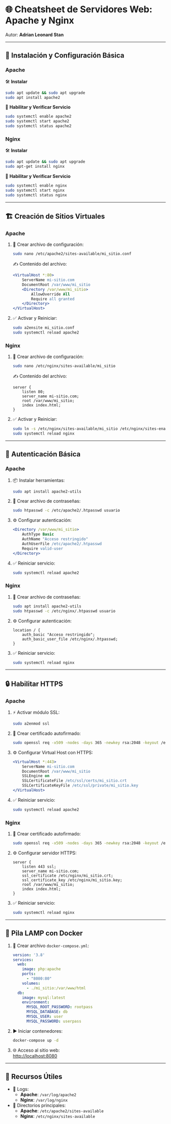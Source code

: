 # 🌐 Cheatsheet de Servidores Web: Apache y Nginx

Autor: **Adrian Leonard Stan**

---

## 🚀 Instalación y Configuración Básica

### **Apache**
🛠️ **Instalar**  
```bash
sudo apt update && sudo apt upgrade
sudo apt install apache2
```

🔧 **Habilitar y Verificar Servicio**  
```bash
sudo systemctl enable apache2
sudo systemctl start apache2
sudo systemctl status apache2
```

### **Nginx**
🛠️ **Instalar**  
```bash
sudo apt update && sudo apt upgrade
sudo apt-get install nginx
```

🔧 **Habilitar y Verificar Servicio**  
```bash
sudo systemctl enable nginx
sudo systemctl start nginx
sudo systemctl status nginx
```

---

## 🏗️ Creación de Sitios Virtuales

### **Apache**
1. 📄 Crear archivo de configuración:  
   ```bash
   sudo nano /etc/apache2/sites-available/mi_sitio.conf
   ```
   ✍️ Contenido del archivo:  
   ```apache
   <VirtualHost *:80>
       ServerName mi-sitio.com
       DocumentRoot /var/www/mi_sitio
       <Directory /var/www/mi_sitio>
           AllowOverride All
           Require all granted
       </Directory>
   </VirtualHost>
   ```

2. ✅ Activar y Reiniciar:  
   ```bash
   sudo a2ensite mi_sitio.conf
   sudo systemctl reload apache2
   ```

### **Nginx**
1. 📄 Crear archivo de configuración:  
   ```bash
   sudo nano /etc/nginx/sites-available/mi_sitio
   ```
   ✍️ Contenido del archivo:  
   ```nginx
   server {
       listen 80;
       server_name mi-sitio.com;
       root /var/www/mi_sitio;
       index index.html;
   }
   ```

2. ✅ Activar y Reiniciar:  
   ```bash
   sudo ln -s /etc/nginx/sites-available/mi_sitio /etc/nginx/sites-enabled/
   sudo systemctl reload nginx
   ```

---

## 🔐 Autenticación Básica

### **Apache**
1. 📦 Instalar herramientas:  
   ```bash
   sudo apt install apache2-utils
   ```

2. 🔑 Crear archivo de contraseñas:  
   ```bash
   sudo htpasswd -c /etc/apache2/.htpasswd usuario
   ```

3. ⚙️ Configurar autenticación:  
   ```apache
   <Directory /var/www/mi_sitio>
       AuthType Basic
       AuthName "Acceso restringido"
       AuthUserFile /etc/apache2/.htpasswd
       Require valid-user
   </Directory>
   ```

4. ✅ Reiniciar servicio:  
   ```bash
   sudo systemctl reload apache2
   ```

### **Nginx**
1. 🔑 Crear archivo de contraseñas:  
   ```bash
   sudo apt install apache2-utils
   sudo htpasswd -c /etc/nginx/.htpasswd usuario
   ```

2. ⚙️ Configurar autenticación:  
   ```nginx
   location / {
       auth_basic "Acceso restringido";
       auth_basic_user_file /etc/nginx/.htpasswd;
   }
   ```

3. ✅ Reiniciar servicio:  
   ```bash
   sudo systemctl reload nginx
   ```

---

## 🔒 Habilitar HTTPS

### **Apache**
1. ⚡ Activar módulo SSL:  
   ```bash
   sudo a2enmod ssl
   ```

2. 📜 Crear certificado autofirmado:  
   ```bash
   sudo openssl req -x509 -nodes -days 365 -newkey rsa:2048 -keyout /etc/ssl/private/mi_sitio.key -out /etc/ssl/certs/mi_sitio.crt
   ```

3. ⚙️ Configurar Virtual Host con HTTPS:  
   ```apache
   <VirtualHost *:443>
       ServerName mi-sitio.com
       DocumentRoot /var/www/mi_sitio
       SSLEngine on
       SSLCertificateFile /etc/ssl/certs/mi_sitio.crt
       SSLCertificateKeyFile /etc/ssl/private/mi_sitio.key
   </VirtualHost>
   ```

4. ✅ Reiniciar servicio:  
   ```bash
   sudo systemctl reload apache2
   ```

### **Nginx**
1. 📜 Crear certificado autofirmado:  
   ```bash
   sudo openssl req -x509 -nodes -days 365 -newkey rsa:2048 -keyout /etc/nginx/mi_sitio.key -out /etc/nginx/mi_sitio.crt
   ```

2. ⚙️ Configurar servidor HTTPS:  
   ```nginx
   server {
       listen 443 ssl;
       server_name mi-sitio.com;
       ssl_certificate /etc/nginx/mi_sitio.crt;
       ssl_certificate_key /etc/nginx/mi_sitio.key;
       root /var/www/mi_sitio;
       index index.html;
   }
   ```

3. ✅ Reiniciar servicio:  
   ```bash
   sudo systemctl reload nginx
   ```

---

## 🐳 Pila LAMP con Docker

1. 📄 Crear archivo `docker-compose.yml`:  
   ```yaml
   version: '3.8'
   services:
     web:
       image: php:apache
       ports:
         - "8080:80"
       volumes:
         - ./mi_sitio:/var/www/html
     db:
       image: mysql:latest
       environment:
         MYSQL_ROOT_PASSWORD: rootpass
         MYSQL_DATABASE: db
         MYSQL_USER: user
         MYSQL_PASSWORD: userpass
   ```

2. ▶️ Iniciar contenedores:  
   ```bash
   docker-compose up -d
   ```

3. 🌐 Acceso al sitio web:  
  [http://localhost:8080](http://localhost:8080)

---

## 📄 Recursos Útiles

- 📝 Logs:  
  - **Apache**: `/var/log/apache2`
  - **Nginx**: `/var/log/nginx`
- 📂 Directorios principales:  
  - **Apache**: `/etc/apache2/sites-available`
  - **Nginx**: `/etc/nginx/sites-available`